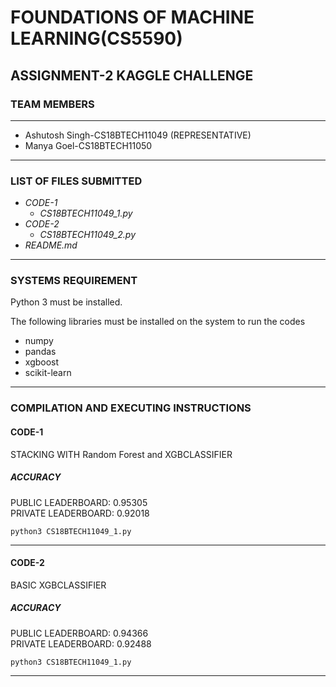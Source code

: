 # FOUNDATIONS OF MACHINE LEARNING(CS5590) #

## ASSIGNMENT-2 KAGGLE CHALLENGE ##

### TEAM MEMBERS ###
------------------------------------------------------------------
- Ashutosh Singh-CS18BTECH11049 (REPRESENTATIVE)
- Manya Goel-CS18BTECH11050
------------------------------------------------------------------
### LIST OF FILES SUBMITTED ###

- *CODE-1*
  - *CS18BTECH11049_1.py*
- *CODE-2*
  - *CS18BTECH11049_2.py*
- *README.md*
------------------------------------------------------------------
### SYSTEMS REQUIREMENT ###
Python 3 must be installed.

The following libraries must be installed on the system to run the codes

- numpy
- pandas
- xgboost
- scikit-learn

------------------------------------------------------------------

### COMPILATION AND EXECUTING INSTRUCTIONS ###

#### CODE-1 ####
STACKING WITH Random Forest and XGBCLASSIFIER
##### ACCURACY #####
PUBLIC LEADERBOARD: 0.95305 <br>
PRIVATE LEADERBOARD: 0.92018

```
python3 CS18BTECH11049_1.py
```

------------------------------------------------------------------

#### CODE-2 ####
BASIC XGBCLASSIFIER
##### ACCURACY #####
PUBLIC LEADERBOARD: 0.94366 <br>
PRIVATE LEADERBOARD: 0.92488

```
python3 CS18BTECH11049_1.py
```

------------------------------------------------------------------
